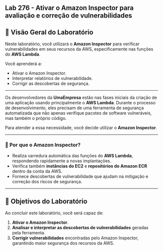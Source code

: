 ## Lab 276 - Ativar o Amazon Inspector para avaliação e correção de vulnerabilidades

## 🔎 Visão Geral do Laboratório

Neste laboratório, você utilizará o **Amazon Inspector** para verificar vulnerabilidades em seus recursos da AWS, especificamente nas funções do **AWS Lambda**.  

Você aprenderá a:  
- Ativar o Amazon Inspector.  
- Interpretar relatórios de vulnerabilidade.  
- Corrigir as descobertas de segurança.  

---

Os desenvolvedores da **UmaEmpresa** estão nas fases iniciais da criação de uma aplicação usando principalmente o **AWS Lambda**. Durante o processo de desenvolvimento, eles precisam de uma ferramenta de segurança automatizada que não apenas verifique pacotes de software vulneráveis, mas também o próprio código.  

Para atender a essa necessidade, você decide utilizar o **Amazon Inspector**.  

---

### 📌 Por que o Amazon Inspector?
- Realiza varredura automática das funções do **AWS Lambda**, respondendo rapidamente a novas implantações.  
- Verifica também **instâncias do EC2** e **repositórios do Amazon ECR** dentro da conta da AWS.  
- Fornece descobertas de vulnerabilidade que ajudam na mitigação e correção dos riscos de segurança.  

---

## 🎯 Objetivos do Laboratório

Ao concluir este laboratório, você será capaz de:

1. **Ativar o Amazon Inspector**.  
2. **Analisar e interpretar as descobertas de vulnerabilidades** geradas pela ferramenta.  
3. **Corrigir vulnerabilidades** encontradas pelo Amazon Inspector, garantindo maior segurança dos recursos da AWS.  
